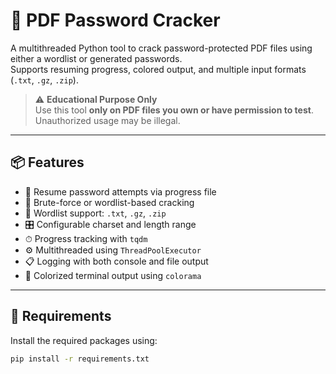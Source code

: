 # 🔐 PDF Password Cracker

A multithreaded Python tool to crack password-protected PDF files using either a wordlist or generated passwords.  
Supports resuming progress, colored output, and multiple input formats (`.txt`, `.gz`, `.zip`).

> ⚠️ **Educational Purpose Only**  
> Use this tool **only on PDF files you own or have permission to test**. Unauthorized usage may be illegal.

---

## 📦 Features

- 🔁 Resume password attempts via progress file
- 🔑 Brute-force or wordlist-based cracking
- 📂 Wordlist support: `.txt`, `.gz`, `.zip`
- 🎛 Configurable charset and length range
- ⏱ Progress tracking with `tqdm`
- ⚙️ Multithreaded using `ThreadPoolExecutor`
- 📋 Logging with both console and file output
- 🌈 Colorized terminal output using `colorama`

---

## 🚀 Requirements

Install the required packages using:

```bash
pip install -r requirements.txt
```
